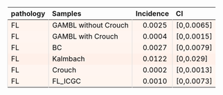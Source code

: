 <table class="table" style="margin-left: 0; margin-right: auto;">
 <thead>
  <tr>
   <th style="text-align:left;"> pathology </th>
   <th style="text-align:left;"> Samples </th>
   <th style="text-align:right;"> Incidence </th>
   <th style="text-align:left;"> CI </th>
  </tr>
 </thead>
<tbody>
  <tr>
   <td style="text-align:left;color: rgba(0, 0, 0, 255) !important;background-color: rgba(255, 244, 238, 255) !important;border-left:1px solid #DDDDDD;white-space: nowrap;"> FL </td>
   <td style="text-align:left;color: rgba(0, 0, 0, 255) !important;background-color: rgba(255, 244, 238, 255) !important;border-left:1px solid #DDDDDD;white-space: nowrap;"> GAMBL without Crouch </td>
   <td style="text-align:right;color: rgba(0, 0, 0, 255) !important;background-color: rgba(255, 244, 238, 255) !important;border-left:1px solid #DDDDDD;white-space: nowrap;"> <span style="     color: rgba(0, 0, 0, 255) !important;border-radius: 4px; padding-right: 4px; padding-left: 4px; background-color: rgba(255, 244, 238, 255) !important;">0.0025</span> </td>
   <td style="text-align:left;color: rgba(0, 0, 0, 255) !important;background-color: rgba(255, 244, 238, 255) !important;border-left:1px solid #DDDDDD;white-space: nowrap;"> [0,0.0065] </td>
  </tr>
  <tr>
   <td style="text-align:left;color: rgba(0, 0, 0, 255) !important;background-color: rgba(255, 245, 240, 255) !important;border-left:1px solid #DDDDDD;white-space: nowrap;"> FL </td>
   <td style="text-align:left;color: rgba(0, 0, 0, 255) !important;background-color: rgba(255, 245, 240, 255) !important;border-left:1px solid #DDDDDD;white-space: nowrap;"> GAMBL with Crouch </td>
   <td style="text-align:right;color: rgba(0, 0, 0, 255) !important;background-color: rgba(255, 245, 240, 255) !important;border-left:1px solid #DDDDDD;white-space: nowrap;"> <span style="     color: rgba(0, 0, 0, 255) !important;border-radius: 4px; padding-right: 4px; padding-left: 4px; background-color: rgba(255, 245, 240, 255) !important;">0.0004</span> </td>
   <td style="text-align:left;color: rgba(0, 0, 0, 255) !important;background-color: rgba(255, 245, 240, 255) !important;border-left:1px solid #DDDDDD;white-space: nowrap;"> [0,0.0015] </td>
  </tr>
  <tr>
   <td style="text-align:left;color: rgba(0, 0, 0, 255) !important;background-color: rgba(255, 244, 238, 255) !important;border-left:1px solid #DDDDDD;white-space: nowrap;"> FL </td>
   <td style="text-align:left;color: rgba(0, 0, 0, 255) !important;background-color: rgba(255, 244, 238, 255) !important;border-left:1px solid #DDDDDD;white-space: nowrap;"> BC </td>
   <td style="text-align:right;color: rgba(0, 0, 0, 255) !important;background-color: rgba(255, 244, 238, 255) !important;border-left:1px solid #DDDDDD;white-space: nowrap;"> <span style="     color: rgba(0, 0, 0, 255) !important;border-radius: 4px; padding-right: 4px; padding-left: 4px; background-color: rgba(255, 244, 238, 255) !important;">0.0027</span> </td>
   <td style="text-align:left;color: rgba(0, 0, 0, 255) !important;background-color: rgba(255, 244, 238, 255) !important;border-left:1px solid #DDDDDD;white-space: nowrap;"> [0,0.0079] </td>
  </tr>
  <tr>
   <td style="text-align:left;color: rgba(0, 0, 0, 255) !important;background-color: rgba(255, 240, 233, 255) !important;border-left:1px solid #DDDDDD;white-space: nowrap;"> FL </td>
   <td style="text-align:left;color: rgba(0, 0, 0, 255) !important;background-color: rgba(255, 240, 233, 255) !important;border-left:1px solid #DDDDDD;white-space: nowrap;"> Kalmbach </td>
   <td style="text-align:right;color: rgba(0, 0, 0, 255) !important;background-color: rgba(255, 240, 233, 255) !important;border-left:1px solid #DDDDDD;white-space: nowrap;"> <span style="     color: rgba(0, 0, 0, 255) !important;border-radius: 4px; padding-right: 4px; padding-left: 4px; background-color: rgba(255, 240, 233, 255) !important;">0.0122</span> </td>
   <td style="text-align:left;color: rgba(0, 0, 0, 255) !important;background-color: rgba(255, 240, 233, 255) !important;border-left:1px solid #DDDDDD;white-space: nowrap;"> [0,0.029] </td>
  </tr>
  <tr>
   <td style="text-align:left;color: rgba(0, 0, 0, 255) !important;background-color: rgba(255, 245, 240, 255) !important;border-left:1px solid #DDDDDD;white-space: nowrap;"> FL </td>
   <td style="text-align:left;color: rgba(0, 0, 0, 255) !important;background-color: rgba(255, 245, 240, 255) !important;border-left:1px solid #DDDDDD;white-space: nowrap;"> Crouch </td>
   <td style="text-align:right;color: rgba(0, 0, 0, 255) !important;background-color: rgba(255, 245, 240, 255) !important;border-left:1px solid #DDDDDD;white-space: nowrap;"> <span style="     color: rgba(0, 0, 0, 255) !important;border-radius: 4px; padding-right: 4px; padding-left: 4px; background-color: rgba(255, 245, 240, 255) !important;">0.0002</span> </td>
   <td style="text-align:left;color: rgba(0, 0, 0, 255) !important;background-color: rgba(255, 245, 240, 255) !important;border-left:1px solid #DDDDDD;white-space: nowrap;"> [0,0.0013] </td>
  </tr>
  <tr>
   <td style="text-align:left;color: rgba(0, 0, 0, 255) !important;background-color: rgba(255, 245, 239, 255) !important;border-left:1px solid #DDDDDD;white-space: nowrap;"> FL </td>
   <td style="text-align:left;color: rgba(0, 0, 0, 255) !important;background-color: rgba(255, 245, 239, 255) !important;border-left:1px solid #DDDDDD;white-space: nowrap;"> FL_ICGC </td>
   <td style="text-align:right;color: rgba(0, 0, 0, 255) !important;background-color: rgba(255, 245, 239, 255) !important;border-left:1px solid #DDDDDD;white-space: nowrap;"> <span style="     color: rgba(0, 0, 0, 255) !important;border-radius: 4px; padding-right: 4px; padding-left: 4px; background-color: rgba(255, 245, 239, 255) !important;">0.0010</span> </td>
   <td style="text-align:left;color: rgba(0, 0, 0, 255) !important;background-color: rgba(255, 245, 239, 255) !important;border-left:1px solid #DDDDDD;white-space: nowrap;"> [0,0.0073] </td>
  </tr>
</tbody>
</table>